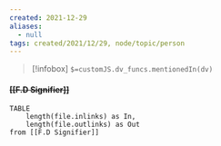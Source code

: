 ```yaml
---
created: 2021-12-29 
aliases:
  - null
tags: created/2021/12/29, node/topic/person
---
```

> [!infobox]
`$=customJS.dv_funcs.mentionedIn(dv)`

#### <s class="topic-title">[[F.D Signifier]]</s>


```dataview
TABLE 
	length(file.inlinks) as In, 
	length(file.outlinks) as Out
from [[F.D Signifier]]
```
